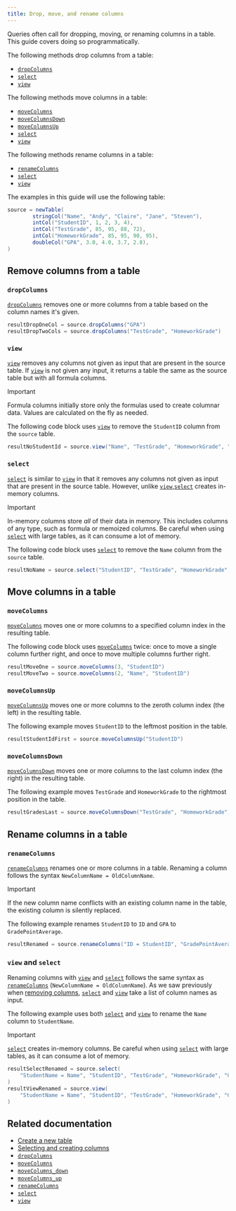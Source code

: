 ```yaml
---
title: Drop, move, and rename columns
---
```


Queries often call for dropping, moving, or renaming columns in a table. This guide covers doing so programmatically.

The following methods drop columns from a table:

- [`dropColumns`](../reference/table-operations/select/drop-columns.md)
- [`select`](../reference/table-operations/select/select.md)
- [`view`](../reference/table-operations/select/view.md)

The following methods move columns in a table:

- [`moveColumns`](../reference/table-operations/select/move-columns.md)
- [`moveColumnsDown`](../reference/table-operations/select/move-columns-down.md)
- [`moveColumnsUp`](../reference/table-operations/select/move-columns-up.md)
- [`select`](../reference/table-operations/select/select.md)
- [`view`](../reference/table-operations/select/view.md)

The following methods rename columns in a table:

- [`renameColumns`](../reference/table-operations/select/rename-columns.md)
- [`select`](../reference/table-operations/select/select.md)
- [`view`](../reference/table-operations/select/view.md)

The examples in this guide will use the following table:

```groovy test-set=1
source = newTable(
        stringCol("Name", "Andy", "Claire", "Jane", "Steven"),
        intCol("StudentID", 1, 2, 3, 4),
        intCol("TestGrade", 85, 95, 88, 72),
        intCol("HomeworkGrade", 85, 95, 90, 95),
        doubleCol("GPA", 3.0, 4.0, 3.7, 2.8),
)
```

## Remove columns from a table

### `dropColumns`

[`dropColumns`](../reference/table-operations/select/drop-columns.md) removes one or more columns from a table based on the column names it's given.

```groovy test-set=1 order=resultDropOneCol,resultDropTwoCols
resultDropOneCol = source.dropColumns("GPA")
resultDropTwoCols = source.dropColumns("TestGrade", "HomeworkGrade")
```

### `view`

[`view`](../reference/table-operations/select/view.md) removes any columns not given as input that are present in the source table. If [`view`](../reference/table-operations/select/view.md) is not given any input, it returns a table the same as the source table but with all formula columns.

> [!IMPORTANT]
> Formula columns initially store only the formulas used to create columnar data. Values are calculated on the fly as needed.

The following code block uses [`view`](../reference/table-operations/select/view.md) to remove the `StudentID` column from the `source` table.

```groovy test-set=1
resultNoStudentId = source.view("Name", "TestGrade", "HomeworkGrade", "GPA")
```

### `select`

[`select`](../reference/table-operations/select/select.md) is similar to [`view`](../reference/table-operations/select/view.md) in that it removes any columns not given as input that are present in the source table. However, unlike [`view`](../reference/table-operations/select/view.md),[`select`](../reference/table-operations/select/select.md) creates in-memory columns.

> [!IMPORTANT]
> In-memory columns store _all_ of their data in memory. This includes columns of any type, such as formula or memoized columns. Be careful when using [`select`](../reference/table-operations/select/select.md) with large tables, as it can consume a lot of memory.

The following code block uses [`select`](../reference/table-operations/select/select.md) to remove the `Name` column from the `source` table.

```groovy test-set=1
resultNoName = source.select("StudentID", "TestGrade", "HomeworkGrade", "GPA")
```

## Move columns in a table

### `moveColumns`

[`moveColumns`](../reference/table-operations/select/move-columns.md) moves one or more columns to a specified column index in the resulting table.

The following code block uses [`moveColumns`](../reference/table-operations/select/move-columns.md) twice: once to move a single column further right, and once to move multiple columns further right.

```groovy test-set=1 order=resultMoveOne,resultMoveTwo
resultMoveOne = source.moveColumns(3, "StudentID")
resultMoveTwo = source.moveColumns(2, "Name", "StudentID")
```

### `moveColumnsUp`

[`moveColumnsUp`](../reference/table-operations/select/move-columns-up.md) moves one or more columns to the zeroth column index (the left) in the resulting table.

The following example moves `StudentID` to the leftmost position in the table.

```groovy test-set=1
resultStudentIdFirst = source.moveColumnsUp("StudentID")
```

### `moveColumnsDown`

[`moveColumnsDown`](../reference/table-operations/select/move-columns-down.md) moves one or more columns to the last column index (the right) in the resulting table.

The following example moves `TestGrade` and `HomeworkGrade` to the rightmost position in the table.

```groovy test-set=1
resultGradesLast = source.moveColumnsDown("TestGrade", "HomeworkGrade")
```

## Rename columns in a table

### `renameColumns`

[`renameColumns`](../reference/table-operations/select/rename-columns.md) renames one or more columns in a table. Renaming a column follows the syntax `NewColumnName = OldColumnName`.

> [!IMPORTANT]
> If the new column name conflicts with an existing column name in the table, the existing column is silently replaced.

The following example renames `StudentID` to `ID` and `GPA` to `GradePointAverage`.

```groovy test-set=1
resultRenamed = source.renameColumns("ID = StudentID", "GradePointAverage = GPA")
```

### `view` and `select`

Renaming columns with [`view`](../reference/table-operations/select/view.md) and [`select`](../reference/table-operations/select/select.md) follows the same syntax as [`renameColumns`](../reference/table-operations/select/rename-columns.md) (`NewColumnName = OldColumnName`). As we saw previously when [removing columns](#remove-columns-from-a-table), [`select`](../reference/table-operations/select/select.md) and [`view`](../reference/table-operations/select/view.md) take a list of column names as input.

The following example uses both [`select`](../reference/table-operations/select/select.md) and [`view`](../reference/table-operations/select/view.md) to rename the `Name` column to `StudentName`.

> [!IMPORTANT]
> [`select`](../reference/table-operations/select/select.md) creates in-memory columns. Be careful when using [`select`](../reference/table-operations/select/select.md) with large tables, as it can consume a lot of memory.

```groovy test-set=1 order=resultSelectRenamed,resultViewRenamed
resultSelectRenamed = source.select(
    "StudentName = Name", "StudentID", "TestGrade", "HomeworkGrade", "GPA"
)
resultViewRenamed = source.view(
    "StudentName = Name", "StudentID", "TestGrade", "HomeworkGrade", "GPA"
)
```

## Related documentation

- [Create a new table](./new-and-empty-table.md#newtable)
- [Selecting and creating columns](./use-select-view-update.md)
- [`dropColumns`](../reference/table-operations/select/drop-columns.md)
- [`moveColumns`](../reference/table-operations/select/move-columns.md)
- [`moveColumns_down`](../reference/table-operations/select/move-columns-down.md)
- [`moveColumns_up`](../reference/table-operations/select/move-columns-up.md)
- [`renameColumns`](../reference/table-operations/select/rename-columns.md)
- [`select`](../reference/table-operations/select/select.md)
- [`view`](../reference/table-operations/select/view.md)
